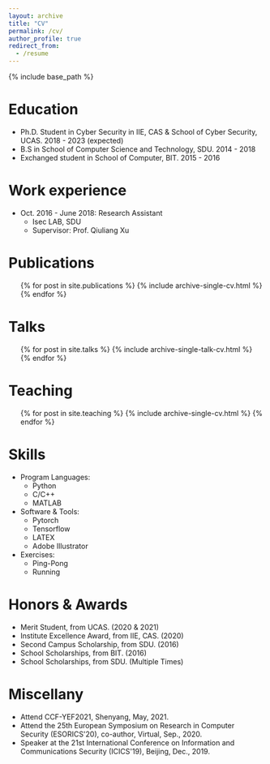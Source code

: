 ```yaml
---
layout: archive
title: "CV"
permalink: /cv/
author_profile: true
redirect_from:
  - /resume
---
```


{% include base_path %}

Education
======
* Ph.D. Student in Cyber Security in IIE, CAS & School of Cyber Security, UCAS. 2018 - 2023 (expected)
* B.S in School of Computer Science and Technology, SDU. 2014 - 2018
* Exchanged student in School of Computer, BIT. 2015 - 2016

Work experience
======
* Oct. 2016 - June 2018: Research Assistant
  * Isec LAB, SDU 
  * Supervisor: Prof. Qiuliang Xu

Publications
======
  <ul>{% for post in site.publications %}
    {% include archive-single-cv.html %}
  {% endfor %}</ul>
  
Talks
======
  <ul>{% for post in site.talks %}
    {% include archive-single-talk-cv.html %}
  {% endfor %}</ul>
  
Teaching
======
  <ul>{% for post in site.teaching %}
    {% include archive-single-cv.html %}
  {% endfor %}</ul>
  
  
Skills
======
* Program Languages:
  * Python
  * C/C++
  * MATLAB
* Software & Tools:
  * Pytorch
  * Tensorflow
  * LATEX
  * Adobe Illustrator
* Exercises:
  * Ping-Pong
  * Running


Honors & Awards
======
* Merit Student, from UCAS. (2020 & 2021)
* Institute Excellence Award, from IIE, CAS. (2020)
* Second Campus Scholarship, from SDU. (2016)
* School Scholarships, from BIT. (2016)
* School Scholarships, from SDU. (Multiple Times)

Miscellany
=====
* Attend CCF-YEF2021, Shenyang, May, 2021.
* Attend the 25th European Symposium on Research in Computer Security (ESORICS'20), co-author, Virtual, Sep., 2020.
* Speaker at the 21st International Conference on Information and Communications Security (ICICS'19), Beijing, Dec., 2019.